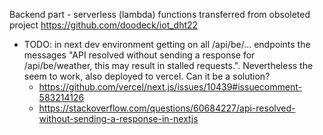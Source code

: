 Backend part - serverless (lambda) functions transferred from obsoleted project
https://github.com/doodeck/iot_dht22

* TODO: in next dev environment getting on all /api/be/... endpoints the messages "API resolved without sending a response for /api/be/weather, this may result in stalled requests.". Nevertheless the seem to work, also deployed to vercel. Can it be a solution?
  * https://github.com/vercel/next.js/issues/10439#issuecomment-583214126
  * https://stackoverflow.com/questions/60684227/api-resolved-without-sending-a-response-in-nextjs